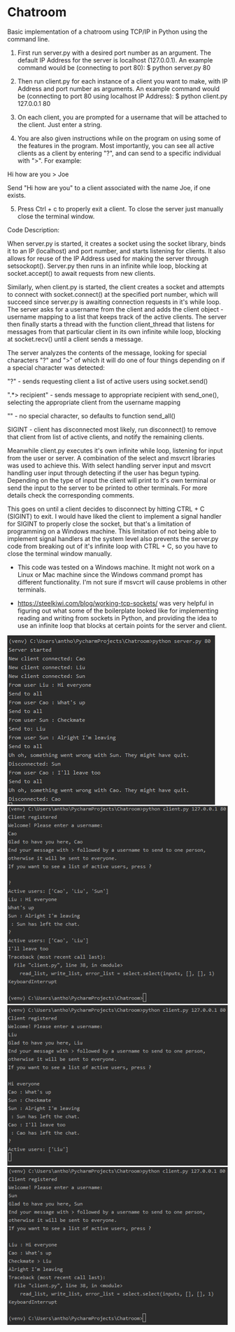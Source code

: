 # Chatroom

Basic implementation of a chatroom using TCP/IP in Python using the command line.

1. First run server.py with a desired port number as an argument. The default IP Address for the server is localhost (127.0.0.1).
An example command would be (connecting to port 80):
$ python server.py 80

2. Then run client.py for each instance of a client you want to make, with IP Address and port number as arguments.
An example command would be (connecting to port 80 using localhost IP Address):
$ python client.py 127.0.0.1 80

3. On each client, you are prompted for a username that will be attached to the client. Just enter a string.

4. You are also given instructions while on the program on using some of the features in the program. 
Most importantly, you can see all active clients as a client by entering "?", and can send to a specific individual with ">".
For example:

Hi how are you > Joe

Send "Hi how are you" to a client associated with the name Joe, if one exists.

5. Press Ctrl + c to properly exit a client. To close the server just manually close the terminal window. 

Code Description:

When server.py is started, it creates a socket using the socket library, binds it to an IP (localhost) and
port number, and starts listening for clients. It also allows for reuse of the IP Address used for making the server
through setsockopt(). Server.py then runs in an infinite while loop, blocking at socket.accept() to await requests from
new clients.

Similarly, when client.py is started, the client creates a socket and attempts to connect with socket.connect() at the 
specified port number, which will succeed since server.py is awaiting connection requests in it's while loop. The 
server asks for a username from the client and adds the client object - username mapping to a list that keeps track of
the active clients. The server then finally starts a thread with the function client_thread that listens for messages 
from that particular client in its own infinite while loop, blocking at socket.recv() until a client sends a message.

The server analyzes the contents of the message, looking for special characters "?" and ">" of which it will do one
of four things depending on if a special character was detected:

"?" - sends requesting client a list of active users using socket.send()

".*> recipient" - sends message to appropriate recipient with send_one(), selecting the appropriate client from the 
username mapping

"" - no special character, so defaults to function send_all()

SIGINT - client has disconnected most likely, run disconnect() to remove that client from list of active clients,
and notify the remaining clients. 

Meanwhile client.py executes it's own infinite while loop, listening for input from the user or server. A combination
of the select and msvcrt libraries was used to achieve this. With select handling server input and msvcrt handling
user input through detecting if the user has begun typing. Depending on the type of input the client will print to 
it's own terminal or send the input to the server to be printed to other terminals. For more details check the 
corresponding comments. 

This goes on until a client decides to disconnect by hitting CTRL + C (SIGINT) to exit. I would have liked the client
to implement a signal handler for SIGINT to properly close the socket, but that's a limitation of
programming on a Windows machine. This limitation of not being able to implement signal handlers at the system level 
also prevents the server.py code from breaking out of it's infinite loop with CTRL + C, so you have to close the 
terminal window manually. 

* This code was tested on a Windows machine. It might not work on a Linux or Mac machine since the Windows command prompt has 
different functionality. I'm not sure if msvcrt will cause problems in other terminals.

* https://steelkiwi.com/blog/working-tcp-sockets/ was very helpful in figuring out what some of the boilerplate looked like
for implementing reading and writing from sockets in Python, and providing the idea to use an infinite loop that blocks at certain points for the server and client.

![](https://github.com/anthonychu00/Chatroom/blob/master/Server.png)
![](https://github.com/anthonychu00/Chatroom/blob/master/Client1.png)
![](https://github.com/anthonychu00/Chatroom/blob/master/Client2.png)
![](https://github.com/anthonychu00/Chatroom/blob/master/Client3.png)
